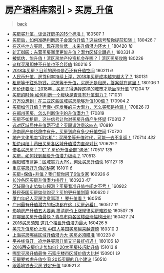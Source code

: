 [房产语料库索引](../../README.md)  > [买房_升值](买房_升值.md)
====
> [back](../README.md)

- [买房买升值，谈谈好房子的15个标准！](http://jkwz.applinzi.com/ittc/7100389222970295312.html#%E4%B9%B0%E6%88%BF%E4%B9%B0%E5%8D%87%E5%80%BC%EF%BC%8C%E8%B0%88%E8%B0%88%E5%A5%BD%E6%88%BF%E5%AD%90%E7%9A%8415%E4%B8%AA%E6%A0%87%E5%87%86%EF%BC%81) 180507 *1* 
- [买房后，如何准确判断房子会涨价升值？这些信号帮你提前知晓！](http://jkwz.applinzi.com/ittc/7096436128972538891.html#%E4%B9%B0%E6%88%BF%E5%90%8E%EF%BC%8C%E5%A6%82%E4%BD%95%E5%87%86%E7%A1%AE%E5%88%A4%E6%96%AD%E6%88%BF%E5%AD%90%E4%BC%9A%E6%B6%A8%E4%BB%B7%E5%8D%87%E5%80%BC%EF%BC%9F%E8%BF%99%E4%BA%9B%E4%BF%A1%E5%8F%B7%E5%B8%AE%E4%BD%A0%E6%8F%90%E5%89%8D%E7%9F%A5%E6%99%93%EF%BC%81) 180426 *1* 
- [在这些地方买房，现在房价低，未来升值潜力还大！](http://jkwz.applinzi.com/ittc/7094107731739018257.html#%E5%9C%A8%E8%BF%99%E4%BA%9B%E5%9C%B0%E6%96%B9%E4%B9%B0%E6%88%BF%EF%BC%8C%E7%8E%B0%E5%9C%A8%E6%88%BF%E4%BB%B7%E4%BD%8E%EF%BC%8C%E6%9C%AA%E6%9D%A5%E5%8D%87%E5%80%BC%E6%BD%9C%E5%8A%9B%E8%BF%98%E5%A4%A7%EF%BC%81) 180420 *18* 
- [新汇御园：东营买房哪里更能升值？潜力区域全曝光！](http://jkwz.applinzi.com/ittc/7086654114526397456.html#%E6%96%B0%E6%B1%87%E5%BE%A1%E5%9B%AD%EF%BC%9A%E4%B8%9C%E8%90%A5%E4%B9%B0%E6%88%BF%E5%93%AA%E9%87%8C%E6%9B%B4%E8%83%BD%E5%8D%87%E5%80%BC%EF%BC%9F%E6%BD%9C%E5%8A%9B%E5%8C%BA%E5%9F%9F%E5%85%A8%E6%9B%9D%E5%85%89%EF%BC%81) 180331 *8* 
- [被低估，能升值！湾区房地产投资机会在哪？ | 湾区买房攻略](http://jkwz.applinzi.com/ittc/7074422786447901713.html#%E8%A2%AB%E4%BD%8E%E4%BC%B0%EF%BC%8C%E8%83%BD%E5%8D%87%E5%80%BC%EF%BC%81%E6%B9%BE%E5%8C%BA%E6%88%BF%E5%9C%B0%E4%BA%A7%E6%8A%95%E8%B5%84%E6%9C%BA%E4%BC%9A%E5%9C%A8%E5%93%AA%EF%BC%9F+%7C+%E6%B9%BE%E5%8C%BA%E4%B9%B0%E6%88%BF%E6%94%BB%E7%95%A5) 180226  
- [这样买房即使不升值也不会贬值](http://jkwz.applinzi.com/ittc/7070030065440392202.html#%E8%BF%99%E6%A0%B7%E4%B9%B0%E6%88%BF%E5%8D%B3%E4%BD%BF%E4%B8%8D%E5%8D%87%E5%80%BC%E4%B9%9F%E4%B8%8D%E4%BC%9A%E8%B4%AC%E5%80%BC) 180216 *5* 
- [2018年买房？目前的房价是否还有升值空间](http://jkwz.applinzi.com/ittc/7068811217663951889.html#2018%E5%B9%B4%E4%B9%B0%E6%88%BF%EF%BC%9F%E7%9B%AE%E5%89%8D%E7%9A%84%E6%88%BF%E4%BB%B7%E6%98%AF%E5%90%A6%E8%BF%98%E6%9C%89%E5%8D%87%E5%80%BC%E7%A9%BA%E9%97%B4) 180211 *6* 
- [人民币升值，房贷利率持续上浮，2018年买房成本越来越大了？](http://jkwz.applinzi.com/ittc/7064881194968024081.html#%E4%BA%BA%E6%B0%91%E5%B8%81%E5%8D%87%E5%80%BC%EF%BC%8C%E6%88%BF%E8%B4%B7%E5%88%A9%E7%8E%87%E6%8C%81%E7%BB%AD%E4%B8%8A%E6%B5%AE%EF%BC%8C2018%E5%B9%B4%E4%B9%B0%E6%88%BF%E6%88%90%E6%9C%AC%E8%B6%8A%E6%9D%A5%E8%B6%8A%E5%A4%A7%E4%BA%86%EF%BC%9F) 180131  
- [租房等于往外扔钱，买房等于升值，买房还是租房，答案就在这里！](http://jkwz.applinzi.com/ittc/7055251371786241030.html#%E7%A7%9F%E6%88%BF%E7%AD%89%E4%BA%8E%E5%BE%80%E5%A4%96%E6%89%94%E9%92%B1%EF%BC%8C%E4%B9%B0%E6%88%BF%E7%AD%89%E4%BA%8E%E5%8D%87%E5%80%BC%EF%BC%8C%E4%B9%B0%E6%88%BF%E8%BF%98%E6%98%AF%E7%A7%9F%E6%88%BF%EF%BC%8C%E7%AD%94%E6%A1%88%E5%B0%B1%E5%9C%A8%E8%BF%99%E9%87%8C%EF%BC%81) 180106 *1* 
- [房价还要涨！2018年，买房子得选择这样的城市才能坐享升值](http://jkwz.applinzi.com/ittc/7043175216560210960.html#%E6%88%BF%E4%BB%B7%E8%BF%98%E8%A6%81%E6%B6%A8%EF%BC%812018%E5%B9%B4%EF%BC%8C%E4%B9%B0%E6%88%BF%E5%AD%90%E5%BE%97%E9%80%89%E6%8B%A9%E8%BF%99%E6%A0%B7%E7%9A%84%E5%9F%8E%E5%B8%82%E6%89%8D%E8%83%BD%E5%9D%90%E4%BA%AB%E5%8D%87%E5%80%BC) 171204 *17* 
- [买房的时候 如何判断一个板块是否具有升值潜力？](http://jkwz.applinzi.com/ittc/7030658898695029776.html#%E4%B9%B0%E6%88%BF%E7%9A%84%E6%97%B6%E5%80%99+%E5%A6%82%E4%BD%95%E5%88%A4%E6%96%AD%E4%B8%80%E4%B8%AA%E6%9D%BF%E5%9D%97%E6%98%AF%E5%90%A6%E5%85%B7%E6%9C%89%E5%8D%87%E5%80%BC%E6%BD%9C%E5%8A%9B%EF%BC%9F) 171031  
- [万万没想到！在三亚这些区域买房能够升值100倍？](http://jkwz.applinzi.com/ittc/7009385781540684816.html#%E4%B8%87%E4%B8%87%E6%B2%A1%E6%83%B3%E5%88%B0%EF%BC%81%E5%9C%A8%E4%B8%89%E4%BA%9A%E8%BF%99%E4%BA%9B%E5%8C%BA%E5%9F%9F%E4%B9%B0%E6%88%BF%E8%83%BD%E5%A4%9F%E5%8D%87%E5%80%BC100%E5%80%8D%EF%BC%9F) 170904 *2* 
- [买房如何升值？弄懂小区发展的三大潜力，怎么买都是捡漏！](http://jkwz.applinzi.com/ittc/7006200883480888337.html#%E4%B9%B0%E6%88%BF%E5%A6%82%E4%BD%95%E5%8D%87%E5%80%BC%EF%BC%9F%E5%BC%84%E6%87%82%E5%B0%8F%E5%8C%BA%E5%8F%91%E5%B1%95%E7%9A%84%E4%B8%89%E5%A4%A7%E6%BD%9C%E5%8A%9B%EF%BC%8C%E6%80%8E%E4%B9%88%E4%B9%B0%E9%83%BD%E6%98%AF%E6%8D%A1%E6%BC%8F%EF%BC%81) 170826 *13* 
- [在郑州买房，怎么判断住宅的升值潜力？](http://jkwz.applinzi.com/ittc/7003480478659904528.html#%E5%9C%A8%E9%83%91%E5%B7%9E%E4%B9%B0%E6%88%BF%EF%BC%8C%E6%80%8E%E4%B9%88%E5%88%A4%E6%96%AD%E4%BD%8F%E5%AE%85%E7%9A%84%E5%8D%87%E5%80%BC%E6%BD%9C%E5%8A%9B%EF%BC%9F) 170819  
- [买房不如租房，这些信号让你对买房升值产生怀疑](http://jkwz.applinzi.com/ittc/7001221781103576080.html#%E4%B9%B0%E6%88%BF%E4%B8%8D%E5%A6%82%E7%A7%9F%E6%88%BF%EF%BC%8C%E8%BF%99%E4%BA%9B%E4%BF%A1%E5%8F%B7%E8%AE%A9%E4%BD%A0%E5%AF%B9%E4%B9%B0%E6%88%BF%E5%8D%87%E5%80%BC%E4%BA%A7%E7%94%9F%E6%80%80%E7%96%91) 170813 *7* 
- [选对区域居住升值两不误？买房请注意这四点](http://jkwz.applinzi.com/ittc/7000203235573629968.html#%E9%80%89%E5%AF%B9%E5%8C%BA%E5%9F%9F%E5%B1%85%E4%BD%8F%E5%8D%87%E5%80%BC%E4%B8%A4%E4%B8%8D%E8%AF%AF%EF%BC%9F%E4%B9%B0%E6%88%BF%E8%AF%B7%E6%B3%A8%E6%84%8F%E8%BF%99%E5%9B%9B%E7%82%B9) 170810  
- [海南房产价格稳中有升，买房到底有多少升值空间](http://jkwz.applinzi.com/ittc/6992322708065747984.html#%E6%B5%B7%E5%8D%97%E6%88%BF%E4%BA%A7%E4%BB%B7%E6%A0%BC%E7%A8%B3%E4%B8%AD%E6%9C%89%E5%8D%87%EF%BC%8C%E4%B9%B0%E6%88%BF%E5%88%B0%E5%BA%95%E6%9C%89%E5%A4%9A%E5%B0%91%E5%8D%87%E5%80%BC%E7%A9%BA%E9%97%B4) 170720  
- [地产大佬甩卖“印钞机”：买房坐等升值时代，可能一去不复返！](http://jkwz.applinzi.com/ittc/6990257859487859728.html#%E5%9C%B0%E4%BA%A7%E5%A4%A7%E4%BD%AC%E7%94%A9%E5%8D%96%E2%80%9C%E5%8D%B0%E9%92%9E%E6%9C%BA%E2%80%9D%EF%BC%9A%E4%B9%B0%E6%88%BF%E5%9D%90%E7%AD%89%E5%8D%87%E5%80%BC%E6%97%B6%E4%BB%A3%EF%BC%8C%E5%8F%AF%E8%83%BD%E4%B8%80%E5%8E%BB%E4%B8%8D%E5%A4%8D%E8%BF%94%EF%BC%81) 170714 *433* 
- [拒绝纠结｜莆田买房各区域升值潜力直观对比](http://jkwz.applinzi.com/ittc/6984654782269490180.html#%E6%8B%92%E7%BB%9D%E7%BA%A0%E7%BB%93%EF%BD%9C%E8%8E%86%E7%94%B0%E4%B9%B0%E6%88%BF%E5%90%84%E5%8C%BA%E5%9F%9F%E5%8D%87%E5%80%BC%E6%BD%9C%E5%8A%9B%E7%9B%B4%E8%A7%82%E5%AF%B9%E6%AF%94) 170629 *1* 
- [借名买房房子“飞”了 房价升值全部“泡汤”](http://jkwz.applinzi.com/ittc/6968580531510838276.html#%E5%80%9F%E5%90%8D%E4%B9%B0%E6%88%BF%E6%88%BF%E5%AD%90%E2%80%9C%E9%A3%9E%E2%80%9D%E4%BA%86+%E6%88%BF%E4%BB%B7%E5%8D%87%E5%80%BC%E5%85%A8%E9%83%A8%E2%80%9C%E6%B3%A1%E6%B1%A4%E2%80%9D) 170517 *138* 
- [买房，如何找到超级升值潜力板块？](http://jkwz.applinzi.com/ittc/6967245615472837637.html#%E4%B9%B0%E6%88%BF%EF%BC%8C%E5%A6%82%E4%BD%95%E6%89%BE%E5%88%B0%E8%B6%85%E7%BA%A7%E5%8D%87%E5%80%BC%E6%BD%9C%E5%8A%9B%E6%9D%BF%E5%9D%97%EF%BC%9F) 170513  
- [绵阳城市蓝筹：区域实力大PK，何处买房升值快](http://jkwz.applinzi.com/ittc/6905172441654887428.html#%E7%BB%B5%E9%98%B3%E5%9F%8E%E5%B8%82%E8%93%9D%E7%AD%B9%EF%BC%9A%E5%8C%BA%E5%9F%9F%E5%AE%9E%E5%8A%9B%E5%A4%A7PK%EF%BC%8C%E4%BD%95%E5%A4%84%E4%B9%B0%E6%88%BF%E5%8D%87%E5%80%BC%E5%BF%AB) 161127 *18* 
- [重庆买房好升值的秘密](http://jkwz.applinzi.com/ittc/6887739923519505412.html#%E9%87%8D%E5%BA%86%E4%B9%B0%E6%88%BF%E5%A5%BD%E5%8D%87%E5%80%BC%E7%9A%84%E7%A7%98%E5%AF%86) 161011 *6* 
- [买房=保值+升值？我们帮你问了6位专家](http://jkwz.applinzi.com/ittc/6882131184171090949.html#%E4%B9%B0%E6%88%BF%3D%E4%BF%9D%E5%80%BC%2B%E5%8D%87%E5%80%BC%EF%BC%9F%E6%88%91%E4%BB%AC%E5%B8%AE%E4%BD%A0%E9%97%AE%E4%BA%866%E4%BD%8D%E4%B8%93%E5%AE%B6) 160926 *6* 
- [长沙各区买房升值潜力排行！](http://jkwz.applinzi.com/ittc/6881070528240043012.html#%E9%95%BF%E6%B2%99%E5%90%84%E5%8C%BA%E4%B9%B0%E6%88%BF%E5%8D%87%E5%80%BC%E6%BD%9C%E5%8A%9B%E6%8E%92%E8%A1%8C%EF%BC%81) 160923 *47* 
- [区域房价走势如何预测？买房看准升值空间才不亏！](http://jkwz.applinzi.com/ittc/6880691431374586885.html#%E5%8C%BA%E5%9F%9F%E6%88%BF%E4%BB%B7%E8%B5%B0%E5%8A%BF%E5%A6%82%E4%BD%95%E9%A2%84%E6%B5%8B%EF%BC%9F%E4%B9%B0%E6%88%BF%E7%9C%8B%E5%87%86%E5%8D%87%E5%80%BC%E7%A9%BA%E9%97%B4%E6%89%8D%E4%B8%8D%E4%BA%8F%EF%BC%81) 160922  
- [移民泰国买房如何购买？买的更升值划算](http://jkwz.applinzi.com/ittc/6845868098808448004.html#%E7%A7%BB%E6%B0%91%E6%B3%B0%E5%9B%BD%E4%B9%B0%E6%88%BF%E5%A6%82%E4%BD%95%E8%B4%AD%E4%B9%B0%EF%BC%9F%E4%B9%B0%E7%9A%84%E6%9B%B4%E5%8D%87%E5%80%BC%E5%88%92%E7%AE%97) 160620 *1* 
- [厦门年轻人买房注意事项！ 要升值看？](http://jkwz.applinzi.com/ittc/6832330600929035269.html#%E5%8E%A6%E9%97%A8%E5%B9%B4%E8%BD%BB%E4%BA%BA%E4%B9%B0%E6%88%BF%E6%B3%A8%E6%84%8F%E4%BA%8B%E9%A1%B9%EF%BC%81+%E8%A6%81%E5%8D%87%E5%80%BC%E7%9C%8B%EF%BC%9F) 160515  
- [广州最有升值潜力的板块都在这（买房必看）](http://jkwz.applinzi.com/ittc/6831271142408848388.html#%E5%B9%BF%E5%B7%9E%E6%9C%80%E6%9C%89%E5%8D%87%E5%80%BC%E6%BD%9C%E5%8A%9B%E7%9A%84%E6%9D%BF%E5%9D%97%E9%83%BD%E5%9C%A8%E8%BF%99%EF%BC%88%E4%B9%B0%E6%88%BF%E5%BF%85%E7%9C%8B%EF%BC%89) 160512 *11* 
- [影响房产升值五大要素 摸清房价上涨规律买房难跌价](http://jkwz.applinzi.com/ittc/6829486198112125957.html#%E5%BD%B1%E5%93%8D%E6%88%BF%E4%BA%A7%E5%8D%87%E5%80%BC%E4%BA%94%E5%A4%A7%E8%A6%81%E7%B4%A0+%E6%91%B8%E6%B8%85%E6%88%BF%E4%BB%B7%E4%B8%8A%E6%B6%A8%E8%A7%84%E5%BE%8B%E4%B9%B0%E6%88%BF%E9%9A%BE%E8%B7%8C%E4%BB%B7) 160507 *18* 
- [在哪里买房升值最快？青岛市内各区楼盘涨幅榜出炉!](http://jkwz.applinzi.com/ittc/6825814466817950724.html#%E5%9C%A8%E5%93%AA%E9%87%8C%E4%B9%B0%E6%88%BF%E5%8D%87%E5%80%BC%E6%9C%80%E5%BF%AB%EF%BC%9F%E9%9D%92%E5%B2%9B%E5%B8%82%E5%86%85%E5%90%84%E5%8C%BA%E6%A5%BC%E7%9B%98%E6%B6%A8%E5%B9%85%E6%A6%9C%E5%87%BA%E7%82%89%21) 160427 *24* 
- [2016买房须知 这几个楼盘升值潜力最大](http://jkwz.applinzi.com/ittc/6825315327197840388.html#2016%E4%B9%B0%E6%88%BF%E9%A1%BB%E7%9F%A5+%E8%BF%99%E5%87%A0%E4%B8%AA%E6%A5%BC%E7%9B%98%E5%8D%87%E5%80%BC%E6%BD%9C%E5%8A%9B%E6%9C%80%E5%A4%A7) 160426 *5* 
- [美元升值房价上涨 中国人美国买房越来越谨慎](http://jkwz.applinzi.com/ittc/6807941663913673733.html#%E7%BE%8E%E5%85%83%E5%8D%87%E5%80%BC%E6%88%BF%E4%BB%B7%E4%B8%8A%E6%B6%A8+%E4%B8%AD%E5%9B%BD%E4%BA%BA%E7%BE%8E%E5%9B%BD%E4%B9%B0%E6%88%BF%E8%B6%8A%E6%9D%A5%E8%B6%8A%E8%B0%A8%E6%85%8E) 160310 *3* 
- [上海买房哪些区域升值潜力大 买房必须瞄准](http://jkwz.applinzi.com/ittc/6802037603368961028.html#%E4%B8%8A%E6%B5%B7%E4%B9%B0%E6%88%BF%E5%93%AA%E4%BA%9B%E5%8C%BA%E5%9F%9F%E5%8D%87%E5%80%BC%E6%BD%9C%E5%8A%9B%E5%A4%A7+%E4%B9%B0%E6%88%BF%E5%BF%85%E9%A1%BB%E7%9E%84%E5%87%86) 160223 *8* 
- [平谷线将开，追地铁买房升值又迎最好机遇！](http://jkwz.applinzi.com/ittc/6784204127064294405.html#%E5%B9%B3%E8%B0%B7%E7%BA%BF%E5%B0%86%E5%BC%80%EF%BC%8C%E8%BF%BD%E5%9C%B0%E9%93%81%E4%B9%B0%E6%88%BF%E5%8D%87%E5%80%BC%E5%8F%88%E8%BF%8E%E6%9C%80%E5%A5%BD%E6%9C%BA%E9%81%87%EF%BC%81) 160106 *18* 
- [2016西安房价走势如何? 20大买房技巧助升值](http://jkwz.applinzi.com/ittc/6752698465425933316.html#2016%E8%A5%BF%E5%AE%89%E6%88%BF%E4%BB%B7%E8%B5%B0%E5%8A%BF%E5%A6%82%E4%BD%95%3F+20%E5%A4%A7%E4%B9%B0%E6%88%BF%E6%8A%80%E5%B7%A7%E5%8A%A9%E5%8D%87%E5%80%BC) 151013 *8* 
- [哪里买房升值最快 石家庄楼市区域价值大比拼](http://jkwz.applinzi.com/ittc/6737106540138955780.html#%E5%93%AA%E9%87%8C%E4%B9%B0%E6%88%BF%E5%8D%87%E5%80%BC%E6%9C%80%E5%BF%AB+%E7%9F%B3%E5%AE%B6%E5%BA%84%E6%A5%BC%E5%B8%82%E5%8C%BA%E5%9F%9F%E4%BB%B7%E5%80%BC%E5%A4%A7%E6%AF%94%E6%8B%BC) 150901 *19* 
- [买房要考虑升值空间 2015买房的几个建议](http://jkwz.applinzi.com/ittc/547650611410172254.html#%E4%B9%B0%E6%88%BF%E8%A6%81%E8%80%83%E8%99%91%E5%8D%87%E5%80%BC%E7%A9%BA%E9%97%B4+2015%E4%B9%B0%E6%88%BF%E7%9A%84%E5%87%A0%E4%B8%AA%E5%BB%BA%E8%AE%AE) 150510  
- [跟着地铁去买房 铁定升值](http://jkwz.applinzi.com/ittc/547650611375924167.html#%E8%B7%9F%E7%9D%80%E5%9C%B0%E9%93%81%E5%8E%BB%E4%B9%B0%E6%88%BF+%E9%93%81%E5%AE%9A%E5%8D%87%E5%80%BC) 140921 *3* 
